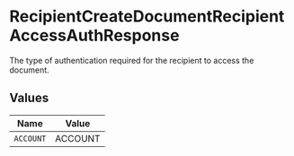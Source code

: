# RecipientCreateDocumentRecipientAccessAuthResponse

The type of authentication required for the recipient to access the document.


## Values

| Name      | Value     |
| --------- | --------- |
| `ACCOUNT` | ACCOUNT   |